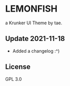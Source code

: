 # LEMONFISH
a Krunker UI Theme by tae.

## Update 2021-11-18

- Added a changelog :^)

## License

GPL 3.0
